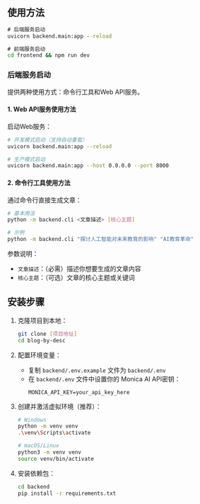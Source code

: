 
## 使用方法

```cmd
# 后端服务启动
uvicorn backend.main:app --reload

# 前端服务启动
cd frontend && npm run dev
```

### 后端服务启动
提供两种使用方式：命令行工具和Web API服务。

#### 1. Web API服务使用方法

启动Web服务：
```bash
# 开发模式启动（支持自动重载）
uvicorn backend.main:app --reload

# 生产模式启动
uvicorn backend.main:app --host 0.0.0.0 --port 8000
```

#### 2. 命令行工具使用方法

通过命令行直接生成文章：

```bash
# 基本用法
python -m backend.cli <文章描述> [核心主题]

# 示例
python -m backend.cli "探讨人工智能对未来教育的影响" "AI教育革命"
```

参数说明：
- `文章描述`：（必需）描述你想要生成的文章内容
- `核心主题`：（可选）文章的核心主题或关键词


## 安装步骤

1. 克隆项目到本地：
   ```bash
   git clone [项目地址]
   cd blog-by-desc
   ```
2. 配置环境变量：
   - 复制 `backend/.env.example` 文件为 `backend/.env`
   - 在 `backend/.env` 文件中设置你的 Monica AI API密钥：
     ```
     MONICA_API_KEY=your_api_key_here
     ```

2. 创建并激活虚拟环境（推荐）：
   ```bash
   # Windows
   python -m venv venv
   .\venv\Scripts\activate

   # macOS/Linux
   python3 -m venv venv
   source venv/bin/activate
   ```

3. 安装依赖包：
   ```bash
   cd backend
   pip install -r requirements.txt
   ```

